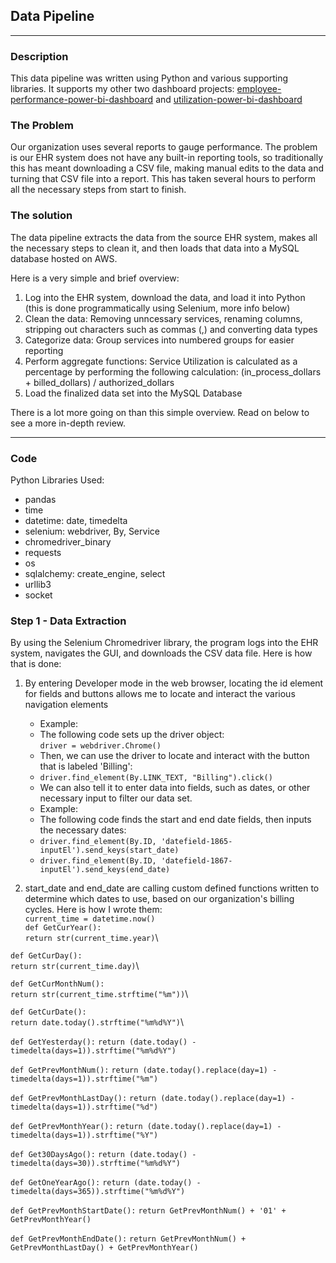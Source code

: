 ## Data Pipeline

---

### Description
This data pipeline was written using Python and various supporting libraries. It supports my other two dashboard projects: [employee-performance-power-bi-dashboard](https://github.com/gmar84/employee-performance-power-bi-dashboard) and [utilization-power-bi-dashboard](https://github.com/gmar84/utilization-power-bi-dashboard)

### The Problem
Our organization uses several reports to gauge performance. The problem is our EHR system does not have any built-in reporting tools, so traditionally this has meant downloading a CSV file, making manual edits to the data and turning that CSV file into a report. This has taken several hours to perform all the necessary steps from start to finish.

### The solution
The data pipeline extracts the data from the source EHR system, makes all the necessary steps to clean it, and then loads that data into a MySQL database hosted on AWS. 

Here is a very simple and brief overview:
1. Log into the EHR system, download the data, and load it into Python (this is done programmatically using Selenium, more info below)
2. Clean the data: Removing unncessary services, renaming columns, stripping out characters such as commas (,) and converting data types
3. Categorize data: Group services into numbered groups for easier reporting
4. Perform aggregate functions: Service Utilization is calculated as a percentage by performing the following calculation: (in_process_dollars + billed_dollars) / authorized_dollars
5. Load the finalized data set into the MySQL Database

There is a lot more going on than this simple overview. Read on below to see a more in-depth review.

---

### Code
Python Libraries Used:
- pandas
- time
- datetime: date, timedelta
- selenium: webdriver, By, Service
- chromedriver_binary
- requests
- os
- sqlalchemy: create_engine, select
- urllib3
- socket

### Step 1 - Data Extraction

By using the Selenium Chromedriver library, the program logs into the EHR system, navigates the GUI, and downloads the CSV data file. Here is how that is done:
1. By entering Developer mode in the web browser, locating the id element for fields and buttons allows me to locate and interact the various navigation elements
    - Example:
    - The following code sets up the driver object:\
       `driver = webdriver.Chrome()`
    - Then, we can use the driver to locate and interact with the button that is labeled 'Billing':
    - `driver.find_element(By.LINK_TEXT, "Billing").click()`
    - We can also tell it to enter data into fields, such as dates, or other necessary input to filter our data set.
    - Example:
    - The following code finds the start and end date fields, then inputs the necessary dates:
    - `driver.find_element(By.ID, 'datefield-1865-inputEl').send_keys(start_date)`
    - `driver.find_element(By.ID, 'datefield-1867-inputEl').send_keys(end_date)`

2. start_date and end_date are calling custom defined functions written to determine which dates to use, based on our organization's billing cycles. Here is how I wrote them:\
`current_time = datetime.now()`\
`def GetCurYear():`\
    `return str(current_time.year)`\

`def GetCurDay():`\
    `return str(current_time.day)`\

`def GetCurMonthNum():`\
    `return str(current_time.strftime("%m"))`\

`def GetCurDate():`\
    `return date.today().strftime("%m%d%Y")`\

`def GetYesterday():`
    `return (date.today() - timedelta(days=1)).strftime("%m%d%Y")`
    
`def GetPrevMonthNum():`
    `return (date.today().replace(day=1) - timedelta(days=1)).strftime("%m")`
    
`def GetPrevMonthLastDay():`
    `return (date.today().replace(day=1) - timedelta(days=1)).strftime("%d")`

`def GetPrevMonthYear():`
    `return (date.today().replace(day=1) - timedelta(days=1)).strftime("%Y")`

`def Get30DaysAgo():`
    `return (date.today() - timedelta(days=30)).strftime("%m%d%Y")`

`def GetOneYearAgo():`
    `return (date.today() - timedelta(days=365)).strftime("%m%d%Y")`

`def GetPrevMonthStartDate():`
    `return GetPrevMonthNum() + '01' + GetPrevMonthYear()`

`def GetPrevMonthEndDate():`
    `return GetPrevMonthNum() + GetPrevMonthLastDay() + GetPrevMonthYear()`

